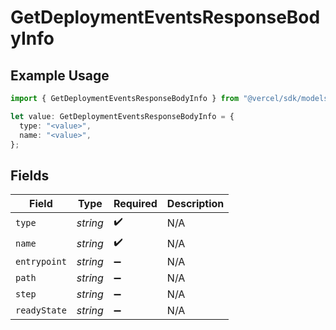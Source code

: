 # GetDeploymentEventsResponseBodyInfo

## Example Usage

```typescript
import { GetDeploymentEventsResponseBodyInfo } from "@vercel/sdk/models/operations";

let value: GetDeploymentEventsResponseBodyInfo = {
  type: "<value>",
  name: "<value>",
};
```

## Fields

| Field              | Type               | Required           | Description        |
| ------------------ | ------------------ | ------------------ | ------------------ |
| `type`             | *string*           | :heavy_check_mark: | N/A                |
| `name`             | *string*           | :heavy_check_mark: | N/A                |
| `entrypoint`       | *string*           | :heavy_minus_sign: | N/A                |
| `path`             | *string*           | :heavy_minus_sign: | N/A                |
| `step`             | *string*           | :heavy_minus_sign: | N/A                |
| `readyState`       | *string*           | :heavy_minus_sign: | N/A                |